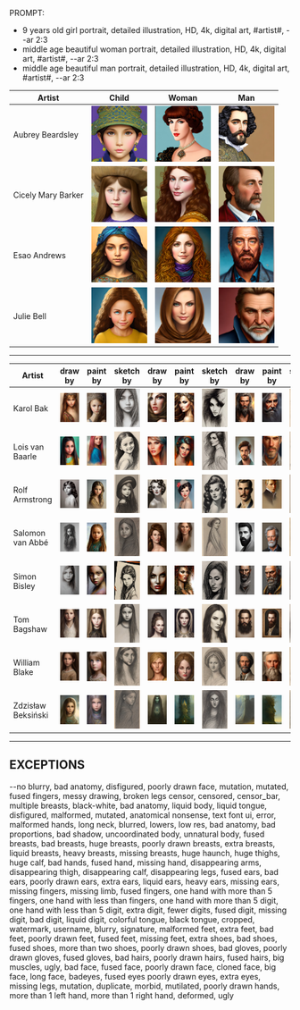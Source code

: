 PROMPT: 
* 9 years old girl portrait, detailed illustration, HD, 4k, digital art, #artist#, --ar 2:3 
* middle age beautiful woman portrait, detailed illustration, HD, 4k, digital art, #artist#, --ar 2:3
* middle age beautiful man portrait, detailed illustration, HD, 4k, digital art, #artist#, --ar 2:3

| Artist | Child | Woman | Man |
| --- | --- | --- | --- |
| Aubrey Beardsley | <img src="./Assets/Caracters/AubreyBeardsley/Child.jpg" width="100"> | <img src="./Assets/Caracters/AubreyBeardsley/Woman.jpg" width="100"> | <img src="./Assets/Caracters/AubreyBeardsley/Man.jpg" width="100"> |
| Cicely Mary Barker | <img src="./Assets/Caracters/CicelyMaryBarker/Child.jpg" width="100"> | <img src="./Assets/Caracters/CicelyMaryBarker/Woman.jpg" width="100"> | <img src="./Assets/Caracters/CicelyMaryBarker/Man.jpg" width="100"> |
| Esao Andrews | <img src="./Assets/Caracters/EsaoAndrews/Child.jpg" width="100"> | <img src="./Assets/Caracters/EsaoAndrews/Woman.jpg" width="100"> | <img src="./Assets/Caracters/EsaoAndrews/Man.jpg" width="100"> |
| Julie Bell | <img src="./Assets/Caracters/JulieBell/Child.jpg" width="100"> | <img src="./Assets/Caracters/JulieBell/Woman.jpg" width="100"> | <img src="./Assets/Caracters/JulieBell/Man.jpg" width="100"> |

---

| Artist | draw by | paint by | sketch by | draw by | paint by | sketch by | draw by | paint by | sketch by |
| --- | --- | --- | --- | --- | --- | --- | --- | --- | --- |
| Karol Bak | <img src="./Assets/Caracters/DrawBy/Child/KarolBak.jpg" width="100"> | <img src="./Assets/Caracters/PaintBy/Child/KarolBak.jpg" width="100"> | <img src="./Assets/Caracters/SketchBy/Child/KarolBak.jpg" width="100"> | <img src="./Assets/Caracters/DrawBy/Woman/KarolBak.jpg" width="100"> | <img src="./Assets/Caracters/PaintBy/Woman/KarolBak.jpg" width="100"> | <img src="./Assets/Caracters/SketchBy/Woman/KarolBak.jpg" width="100"> | <img src="./Assets/Caracters/DrawBy/Man/KarolBak.jpg" width="100"> | <img src="./Assets/Caracters/PaintBy/Man/KarolBak.jpg" width="100"> | <img src="./Assets/Caracters/SketchBy/Man/KarolBak.jpg" width="100"> |
| Lois van Baarle | <img src="./Assets/Caracters/DrawBy/Child/LoisVanBaarle.jpg" width="100"> | <img src="./Assets/Caracters/PaintBy/Child/LoisVanBaarle.jpg" width="100"> | <img src="./Assets/Caracters/SketchBy/Child/LoisVanBaarle.jpg" width="100"> | <img src="./Assets/Caracters/DrawBy/Woman/LoisVanBaarle.jpg" width="100"> | <img src="./Assets/Caracters/PaintBy/Woman/LoisVanBaarle.jpg" width="100"> | <img src="./Assets/Caracters/SketchBy/Woman/LoisVanBaarle.jpg" width="100"> | <img src="./Assets/Caracters/DrawBy/Man/LoisVanBaarle.jpg" width="100"> | <img src="./Assets/Caracters/PaintBy/Man/LoisVanBaarle.jpg" width="100"> | <img src="./Assets/Caracters/SketchBy/Man/LoisVanBaarle.jpg" width="100"> |
| Rolf Armstrong | <img src="./Assets/Caracters/DrawBy/Child/RolfArmstrong.jpg" width="100"> | <img src="./Assets/Caracters/PaintBy/Child/RolfArmstrong.jpg" width="100"> | <img src="./Assets/Caracters/SketchBy/Child/RolfArmstrong.jpg" width="100"> | <img src="./Assets/Caracters/DrawBy/Woman/RolfArmstrong.jpg" width="100"> | <img src="./Assets/Caracters/PaintBy/Woman/RolfArmstrong.jpg" width="100"> | <img src="./Assets/Caracters/SketchBy/Woman/RolfArmstrong.jpg" width="100"> | <img src="./Assets/Caracters/DrawBy/Man/RolfArmstrong.jpg" width="100"> | <img src="./Assets/Caracters/PaintBy/Man/RolfArmstrong.jpg" width="100"> | <img src="./Assets/Caracters/SketchBy/Man/RolfArmstrong.jpg" width="100"> |
| Salomon van Abbé | <img src="./Assets/Caracters/DrawBy/Child/SalomonVanAbbe.jpg" width="100"> | <img src="./Assets/Caracters/PaintBy/Child/SalomonVanAbbe.jpg" width="100"> | <img src="./Assets/Caracters/SketchBy/Child/SalomonVanAbbe.jpg" width="100"> | <img src="./Assets/Caracters/DrawBy/Woman/SalomonVanAbbe.jpg" width="100"> | <img src="./Assets/Caracters/PaintBy/Woman/SalomonVanAbbe.jpg" width="100"> | <img src="./Assets/Caracters/SketchBy/Woman/SalomonVanAbbe.jpg" width="100"> | <img src="./Assets/Caracters/DrawBy/Man/SalomonVanAbbe.jpg" width="100"> | <img src="./Assets/Caracters/PaintBy/Man/SalomonVanAbbe.jpg" width="100"> | <img src="./Assets/Caracters/SketchBy/Man/SalomonVanAbbe.jpg" width="100"> |
| Simon Bisley | <img src="./Assets/Caracters/DrawBy/Child/SimonBisley.jpg" width="100"> | <img src="./Assets/Caracters/PaintBy/Child/SimonBisley.jpg" width="100"> | <img src="./Assets/Caracters/SketchBy/Child/SimonBisley.jpg" width="100"> | <img src="./Assets/Caracters/DrawBy/Woman/SimonBisley.jpg" width="100"> | <img src="./Assets/Caracters/PaintBy/Woman/SimonBisley.jpg" width="100"> | <img src="./Assets/Caracters/SketchBy/Woman/SimonBisley.jpg" width="100"> | <img src="./Assets/Caracters/DrawBy/Man/SimonBisley.jpg" width="100"> | <img src="./Assets/Caracters/PaintBy/Man/SimonBisley.jpg" width="100"> | <img src="./Assets/Caracters/SketchBy/Man/SimonBisley.jpg" width="100"> |
| Tom Bagshaw | <img src="./Assets/Caracters/DrawBy/Child/TomBagshaw.jpg" width="100"> | <img src="./Assets/Caracters/PaintBy/Child/TomBagshaw.jpg" width="100"> | <img src="./Assets/Caracters/SketchBy/Child/TomBagshaw.jpg" width="100"> | <img src="./Assets/Caracters/DrawBy/Woman/TomBagshaw.jpg" width="100"> | <img src="./Assets/Caracters/PaintBy/Woman/TomBagshaw.jpg" width="100"> | <img src="./Assets/Caracters/SketchBy/Woman/TomBagshaw.jpg" width="100"> | <img src="./Assets/Caracters/DrawBy/Man/TomBagshaw.jpg" width="100"> | <img src="./Assets/Caracters/PaintBy/Man/TomBagshaw.jpg" width="100"> | <img src="./Assets/Caracters/SketchBy/Man/TomBagshaw.jpg" width="100"> |
| William Blake | <img src="./Assets/Caracters/DrawBy/Child/WilliamBlake.jpg" width="100"> | <img src="./Assets/Caracters/PaintBy/Child/WilliamBlake.jpg" width="100"> | <img src="./Assets/Caracters/SketchBy/Child/WilliamBlake.jpg" width="100"> | <img src="./Assets/Caracters/DrawBy/Woman/WilliamBlake.jpg" width="100"> | <img src="./Assets/Caracters/PaintBy/Woman/WilliamBlake.jpg" width="100"> | <img src="./Assets/Caracters/SketchBy/Woman/WilliamBlake.jpg" width="100"> | <img src="./Assets/Caracters/DrawBy/Man/WilliamBlake.jpg" width="100"> | <img src="./Assets/Caracters/PaintBy/Man/WilliamBlake.jpg" width="100"> | <img src="./Assets/Caracters/SketchBy/Man/WilliamBlake.jpg" width="100"> |
| Zdzisław Beksiński | <img src="./Assets/Caracters/DrawBy/Child/ZdzislawBeksinski.jpg" width="100"> | <img src="./Assets/Caracters/PaintBy/Child/ZdzislawBeksinski.jpg" width="100"> | <img src="./Assets/Caracters/SketchBy/Child/ZdzislawBeksinski.jpg" width="100"> | <img src="./Assets/Caracters/DrawBy/Woman/ZdzislawBeksinski.jpg" width="100"> | <img src="./Assets/Caracters/PaintBy/Woman/ZdzislawBeksinski.jpg" width="100"> | <img src="./Assets/Caracters/SketchBy/Woman/ZdzislawBeksinski.jpg" width="100"> | <img src="./Assets/Caracters/DrawBy/Man/ZdzislawBeksinski.jpg" width="100"> | <img src="./Assets/Caracters/PaintBy/Man/ZdzislawBeksinski.jpg" width="100"> | <img src="./Assets/Caracters/SketchBy/Man/ZdzislawBeksinski.jpg" width="100"> |

---

## EXCEPTIONS
--no blurry, bad anatomy, disfigured, poorly drawn face, mutation, mutated, fused fingers, messy drawing, broken legs censor, censored, censor_bar, multiple breasts, black-white, bad anatomy, liquid body, liquid tongue, disfigured, malformed, mutated, anatomical nonsense, text font ui, error, malformed hands, long neck, blurred, lowers, low res, bad anatomy, bad proportions, bad shadow, uncoordinated body, unnatural body, fused breasts, bad breasts, huge breasts, poorly drawn breasts, extra breasts, liquid breasts, heavy breasts, missing breasts, huge haunch, huge thighs, huge calf, bad hands, fused hand, missing hand, disappearing arms, disappearing thigh, disappearing calf, disappearing legs, fused ears, bad ears, poorly drawn ears, extra ears, liquid ears, heavy ears, missing ears, missing fingers, missing limb, fused fingers, one hand with more than 5 fingers, one hand with less than fingers, one hand with more than 5 digit, one hand with less than 5 digit, extra digit, fewer digits, fused digit, missing digit, bad digit, liquid digit, colorful tongue, black tongue, cropped, watermark, username, blurry, signature, malformed feet, extra feet, bad feet, poorly drawn feet, fused feet, missing feet, extra shoes, bad shoes, fused shoes, more than two shoes, poorly drawn shoes, bad gloves, poorly drawn gloves, fused gloves, bad hairs, poorly drawn hairs, fused hairs, big muscles, ugly, bad face, fused face, poorly drawn face, cloned face, big face, long face, badeyes, fused eyes poorly drawn eyes, extra eyes, missing legs, mutation, duplicate, morbid, mutilated, poorly drawn hands, more than 1 left hand, more than 1 right hand, deformed, ugly